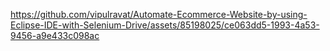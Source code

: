 

https://github.com/vipulravat/Automate-Ecommerce-Website-by-using-Eclipse-IDE-with-Selenium-Drive/assets/85198025/ce063dd5-1993-4a53-9456-a9e433c098ac

